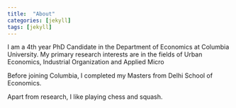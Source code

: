 ```yaml
---
title:  "About"
categories: [jekyll]
tags: [jekyll]
---
```

I am a 4th year PhD Candidate in the Department of Economics at Columbia University. My primary research interests are in the fields of Urban Economics, Industrial Organization and Applied Micro

Before joining Columbia, I completed my Masters from Delhi School of Economics.

Apart from research, I like playing chess and squash.

